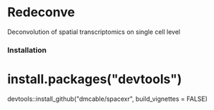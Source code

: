 # Redeconve
Deconvolution of spatial transcriptomics on single cell level

### Installation

# install.packages("devtools")
devtools::install_github("dmcable/spacexr", build_vignettes = FALSE)
